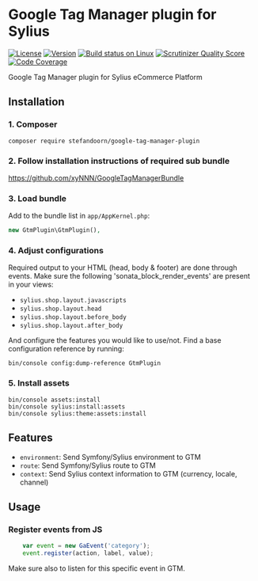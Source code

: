 # Google Tag Manager plugin for Sylius 

[![License](https://img.shields.io/packagist/l/stefandoorn/google-tag-manager-plugin.svg)](https://packagist.org/packages/stefandoorn/google-tag-manager-plugin) [![Version](https://img.shields.io/packagist/v/stefandoorn/google-tag-manager-plugin.svg)](https://packagist.org/packages/stefandoorn/google-tag-manager-plugin) [![Build status on Linux](https://img.shields.io/travis/stefandoorn/google-tag-manager-plugin/master.svg)](http://travis-ci.org/stefandoorn/google-tag-manager-plugin) [![Scrutinizer Quality Score](https://img.shields.io/scrutinizer/g/stefandoorn/google-tag-manager-plugin.svg)](https://scrutinizer-ci.com/g/stefandoorn/google-tag-manager-plugin/) [![Code Coverage](https://scrutinizer-ci.com/g/stefandoorn/google-tag-manager-plugin/badges/coverage.png?b=master)](https://scrutinizer-ci.com/g/stefandoorn/google-tag-manager-plugin/?branch=master)

Google Tag Manager plugin for Sylius eCommerce Platform

## Installation

### 1. Composer

`composer require stefandoorn/google-tag-manager-plugin`

### 2. Follow installation instructions of required sub bundle

https://github.com/xyNNN/GoogleTagManagerBundle

### 3. Load bundle

Add to the bundle list in `app/AppKernel.php`:

```php
new GtmPlugin\GtmPlugin(),
```

### 4. Adjust configurations

Required output to your HTML (head, body & footer) are done through events. Make sure the following 'sonata_block_render_events' are present in your views:

* `sylius.shop.layout.javascripts`
* `sylius.shop.layout.head`
* `sylius.shop.layout.before_body`
* `sylius.shop.layout.after_body`

And configure the features you would like to use/not. Find a base configuration reference by running:

```
bin/console config:dump-reference GtmPlugin
```

### 5. Install assets

```
bin/console assets:install 
bin/console sylius:install:assets
bin/console sylius:theme:assets:install
```

## Features

* `environment`: Send Symfony/Sylius environment to GTM
* `route`: Send Symfony/Sylius route to GTM
* `context`: Send Sylius context information to GTM (currency, locale, channel)

## Usage

### Register events from JS
 
```javascript
    var event = new GaEvent('category');
    event.register(action, label, value);
```

Make sure also to listen for this specific event in GTM.
